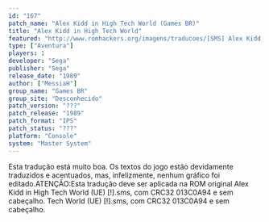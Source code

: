 ```yaml
---
id: "167"
patch_name: "Alex Kidd in High Tech World (Games BR)"
title: "Alex Kidd in High Tech World"
featured: "http://www.romhackers.org/imagens/traducoes/[SMS] Alex Kidd in High Tech World - Games BR - 1.png"
type: ["Aventura"]
players: 1
developer: "Sega"
publisher: "Sega"
release_date: "1989"
author: ["MessiaH"]
group_name: "Games BR"
group_site: "Desconhecido"
patch_version: "???"
patch_release: "1989"
patch_format: "IPS"
patch_status: "???"
platform: "Console"
system: "Master System"
---
```


Esta tradução está muito boa. Os textos do jogo estão devidamente traduzidos e acentuados, mas, infelizmente, nenhum gráfico foi editado.ATENÇÃO:Esta tradução deve ser aplicada na ROM original Alex Kidd in High Tech World (UE) [!].sms, com CRC32 013C0A94 e sem cabeçalho. Tech World (UE) [!].sms, com CRC32 013C0A94 e sem cabeçalho.